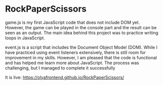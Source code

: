 # RockPaperScissors
game.js is my first JavaScript code that does not include DOM yet. However, the game can be played in the console part and the result can be seen as an output. The main idea behind this project was to practice writing loops in JavaScript.

event.js is a script that includes the Document Object Model (DOM). While I have practiced using event listeners extensively, there is still room for improvement in my skills. However, I am pleased that the code is functional and has helped me learn more about JavaScript. The process was challenging, but I managed to complete it successfully


It is live: https://olyafrontend.github.io/RockPaperScissors/
